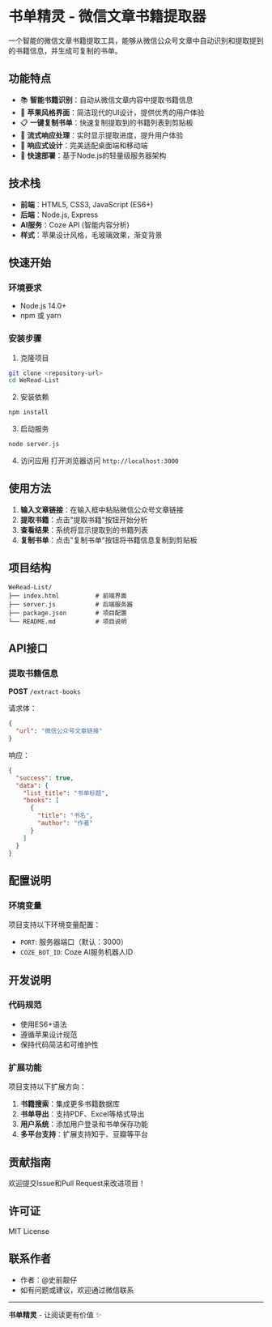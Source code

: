 # 书单精灵 - 微信文章书籍提取器

一个智能的微信文章书籍提取工具，能够从微信公众号文章中自动识别和提取提到的书籍信息，并生成可复制的书单。

## 功能特点

- 📚 **智能书籍识别**：自动从微信文章内容中提取书籍信息
- 🎨 **苹果风格界面**：简洁现代的UI设计，提供优秀的用户体验
- 📋 **一键复制书单**：快速复制提取到的书籍列表到剪贴板
- 🔗 **流式响应处理**：实时显示提取进度，提升用户体验
- 📱 **响应式设计**：完美适配桌面端和移动端
- 🚀 **快速部署**：基于Node.js的轻量级服务器架构

## 技术栈

- **前端**：HTML5, CSS3, JavaScript (ES6+)
- **后端**：Node.js, Express
- **AI服务**：Coze API (智能内容分析)
- **样式**：苹果设计风格，毛玻璃效果，渐变背景

## 快速开始

### 环境要求

- Node.js 14.0+
- npm 或 yarn

### 安装步骤

1. 克隆项目
```bash
git clone <repository-url>
cd WeRead-List
```

2. 安装依赖
```bash
npm install
```

3. 启动服务
```bash
node server.js
```

4. 访问应用
打开浏览器访问 `http://localhost:3000`

## 使用方法

1. **输入文章链接**：在输入框中粘贴微信公众号文章链接
2. **提取书籍**：点击"提取书籍"按钮开始分析
3. **查看结果**：系统将显示提取到的书籍列表
4. **复制书单**：点击"复制书单"按钮将书籍信息复制到剪贴板

## 项目结构

```
WeRead-List/
├── index.html          # 前端界面
├── server.js           # 后端服务器
├── package.json        # 项目配置
└── README.md           # 项目说明
```

## API接口

### 提取书籍信息

**POST** `/extract-books`

请求体：
```json
{
  "url": "微信公众号文章链接"
}
```

响应：
```json
{
  "success": true,
  "data": {
    "list_title": "书单标题",
    "books": [
      {
        "title": "书名",
        "author": "作者"
      }
    ]
  }
}
```

## 配置说明

### 环境变量

项目支持以下环境变量配置：

- `PORT`: 服务器端口（默认：3000）
- `COZE_BOT_ID`: Coze AI服务机器人ID

## 开发说明

### 代码规范

- 使用ES6+语法
- 遵循苹果设计规范
- 保持代码简洁和可维护性

### 扩展功能

项目支持以下扩展方向：

1. **书籍搜索**：集成更多书籍数据库
2. **书单导出**：支持PDF、Excel等格式导出
3. **用户系统**：添加用户登录和书单保存功能
4. **多平台支持**：扩展支持知乎、豆瓣等平台

## 贡献指南

欢迎提交Issue和Pull Request来改进项目！

## 许可证

MIT License

## 联系作者

- 作者：@史前靓仔
- 如有问题或建议，欢迎通过微信联系

---

**书单精灵** - 让阅读更有价值 ✨